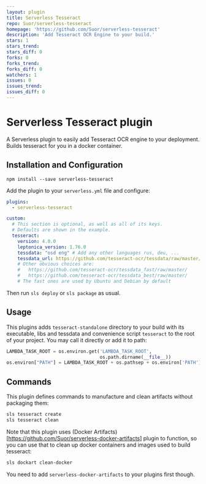 ```yaml
---
layout: plugin
title: Serverless Tesseract
repo: Suor/serverless-tesseract
homepage: 'https://github.com/Suor/serverless-tesseract'
description: 'Add Tesseract OCR Engine to your build.'
stars: 1
stars_trend: 
stars_diff: 0
forks: 0
forks_trend: 
forks_diff: 0
watchers: 1
issues: 0
issues_trend: 
issues_diff: 0
---
```



# Serverless Tesseract plugin

A Serverless plugin to easily add Tesseract OCR engine to your deployment. Builds tesseract for you in a docker container.


## Installation and Configuration

```
npm install --save serverless-tesseract
```

Add the plugin to your `serverless.yml` file and configure:

```yaml
plugins:
  - serverless-tesseract

custom:
  # This section is optional, as well as all of its keys.
  # Defaults are shown in the example.
  tesseract:
    version: 4.0.0
    leptonica_version: 1.76.0
    tessdata: "osd eng" # Add any other languages rus, deu, ...
    tessdata_url: https://github.com/tesseract-ocr/tessdata/raw/master/
    # Other obvious choices are:
    #   https://github.com/tesseract-ocr/tessdata_fast/raw/master/
    #   https://github.com/tesseract-ocr/tessdata_best/raw/master/
    # The fast ones are used by Ubuntu and Debian by default
```

Then run `sls deploy` or `sls package` as usual.


## Usage

This plugins adds `tesseract-standalone` directory to your build with its executable, libs and tessdata and convenience script `tesseract` to the root of your project. You may call it directly or add it to path:

```python
LAMBDA_TASK_ROOT = os.environ.get('LAMBDA_TASK_ROOT',
                                  os.path.dirname(__file__))
os.environ["PATH"] = LAMBDA_TASK_ROOT + os.pathsep + os.environ['PATH']
```


## Commands

This plugin defines commands to manufacture and clean artifacts without packaging them:

```bash
sls tesseract create
sls tesseract clean
```

Note that this plugin uses (Docker Artifacts)[https://github.com/Suor/serverless-docker-artifacts] plugin to function, so you can use that to clean up docker containers and images used to build tesseract:

```bash
sls dockart clean-docker
```

You need to add `serverless-docker-artifacts` to your plugins first though.
